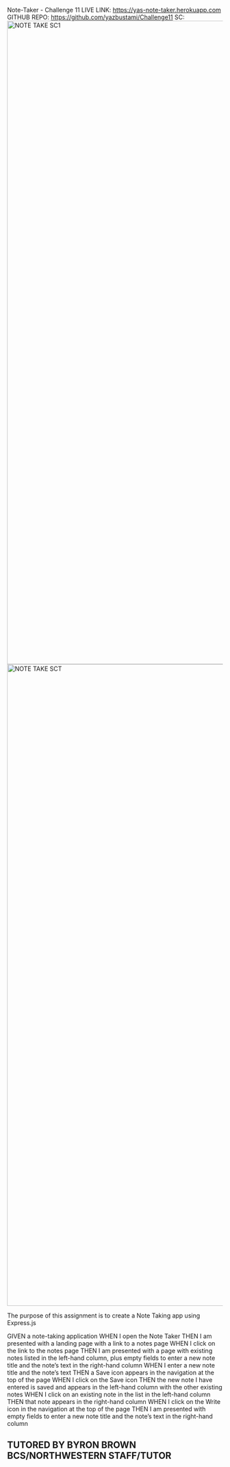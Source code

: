 Note-Taker - Challenge 11
LIVE LINK: https://yas-note-taker.herokuapp.com
GITHUB REPO: https://github.com/yazbustami/Challenge11
SC:<img width="1501" alt="NOTE TAKE SC1" src="https://user-images.githubusercontent.com/111784041/200195766-986c25a8-716d-448c-bee2-b4c948b729cc.png">
<img width="1497" alt="NOTE TAKE SCT" src="https://user-images.githubusercontent.com/111784041/200195856-39a11cfc-75d5-4a3e-869e-7548c7bad188.png">


The purpose of this assignment is to create a Note Taking app using Express.js

GIVEN a note-taking application
WHEN I open the Note Taker
THEN I am presented with a landing page with a link to a notes page
WHEN I click on the link to the notes page
THEN I am presented with a page with existing notes listed in the left-hand column, plus empty fields to enter a new note title and the note’s text in the right-hand column
WHEN I enter a new note title and the note’s text
THEN a Save icon appears in the navigation at the top of the page
WHEN I click on the Save icon
THEN the new note I have entered is saved and appears in the left-hand column with the other existing notes
WHEN I click on an existing note in the list in the left-hand column
THEN that note appears in the right-hand column
WHEN I click on the Write icon in the navigation at the top of the page
THEN I am presented with empty fields to enter a new note title and the note’s text in the right-hand column



## TUTORED BY BYRON BROWN BCS/NORTHWESTERN STAFF/TUTOR